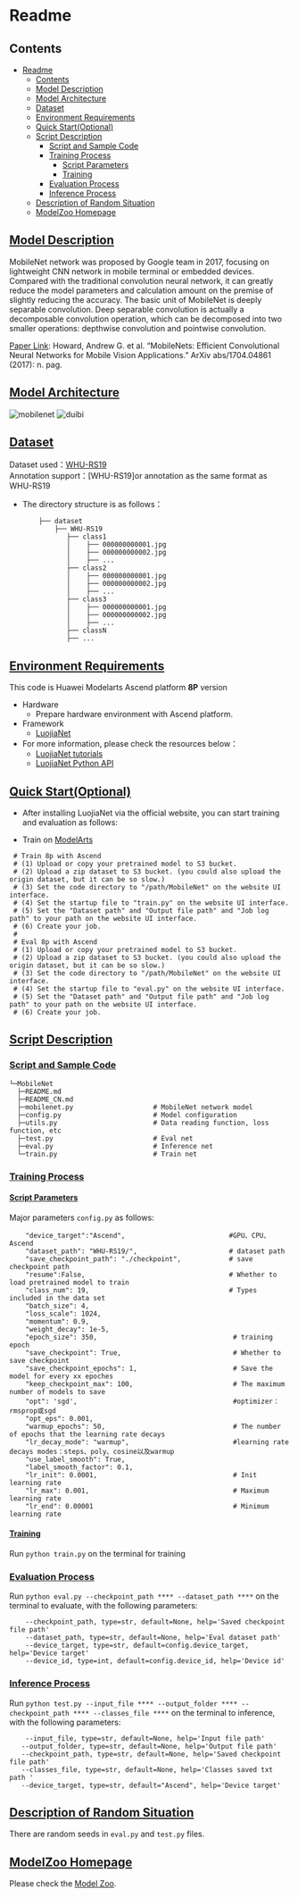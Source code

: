 # Readme

## Contents

- [Readme](#readme)
  - [Contents](#contents)
  - [Model Description](#model-description)
  - [Model Architecture](#model-architecture)
  - [Dataset](#dataset)
  - [Environment Requirements](#environment-requirements)
  - [Quick Start(Optional)](#quick-startoptional)
  - [Script Description](#script-description)
    - [Script and Sample Code](#script-and-sample-code)
    - [Training Process](#training-process)
      - [Script Parameters](#script-parameters)
      - [Training](#training)
    - [Evaluation Process](#evaluation-process)
    - [Inference Process](#inference-process)
  - [Description of Random Situation](#description-of-random-situation)
  - [ModelZoo Homepage](#modelzoo-homepage)

## [Model Description](#contents)

MobileNet network was proposed by Google team in 2017, focusing on lightweight CNN network in mobile terminal or embedded devices. Compared with the traditional convolution neural network, it can greatly reduce the model parameters and calculation amount on the premise of slightly reducing the accuracy. The basic unit of MobileNet is deeply separable convolution. Deep separable convolution is actually a decomposable convolution operation, which can be decomposed into two smaller operations: depthwise convolution and pointwise convolution.

[Paper Link](https://arxiv.org/abs/1704.04861):
Howard, Andrew G. et al. “MobileNets: Efficient Convolutional Neural Networks for Mobile Vision Applications.” ArXiv abs/1704.04861 (2017): n. pag.

## [Model Architecture](#contents)

![mobilenet](image.png)
![duibi](image2.png)

## [Dataset](#contents)

Dataset used：[WHU-RS19](http://www.captain-whu.com/repository.html)  
Annotation support：[WHU-RS19]or annotation as the same format as WHU-RS19

- The directory structure is as follows：
    ```text
        ├── dataset
            ├── WHU-RS19
               ├── class1
               │    ├── 000000000001.jpg
               │    ├── 000000000002.jpg
               │    ├── ...
               ├── class2
               │    ├── 000000000001.jpg
               │    ├── 000000000002.jpg
               │    ├── ...
               ├── class3
               │    ├── 000000000001.jpg
               │    ├── 000000000002.jpg
               │    ├── ...
               ├── classN
               ├── ...
    ```

## [Environment Requirements](#contents)

This code is Huawei Modelarts Ascend platform **8P** version

- Hardware
    - Prepare hardware environment with Ascend platform.
- Framework
    - [LuojiaNet](http://58.48.42.237/luojiaNet/)
- For more information, please check the resources below：
    - [LuojiaNet tutorials](http://58.48.42.237/luojiaNet/tutorial/quickstart/)
    - [LuojiaNet Python API](http://58.48.42.237/luojiaNet/luojiaNetapi/)

## [Quick Start(Optional)](#contents)

- After installing LuojiaNet via the official website, you can start training and evaluation as follows:

- Train on [ModelArts](https://support.huaweicloud.com/modelarts/)

 ```text
  # Train 8p with Ascend
  # (1) Upload or copy your pretrained model to S3 bucket.
  # (2) Upload a zip dataset to S3 bucket. (you could also upload the origin dataset, but it can be so slow.)
  # (3) Set the code directory to "/path/MobileNet" on the website UI interface.
  # (4) Set the startup file to "train.py" on the website UI interface.
  # (5) Set the "Dataset path" and "Output file path" and "Job log path" to your path on the website UI interface.
  # (6) Create your job.
  #
  # Eval 8p with Ascend
  # (1) Upload or copy your pretrained model to S3 bucket.
  # (2) Upload a zip dataset to S3 bucket. (you could also upload the origin dataset, but it can be so slow.)
  # (3) Set the code directory to "/path/MobileNet" on the website UI interface.
  # (4) Set the startup file to "eval.py" on the website UI interface.
  # (5) Set the "Dataset path" and "Output file path" and "Job log path" to your path on the website UI interface.
  # (6) Create your job.
  ```

## [Script Description](#contents)

### [Script and Sample Code](#contents)

```text
└─MobileNet
  ├─README.md
  ├─README_CN.md
  ├─mobilenet.py                    # MobileNet network model
  ├─config.py                       # Model configuration
  ├─utils.py                        # Data reading function, loss function, etc
  ├─test.py                         # Eval net
  ├─eval.py                         # Inference net
  └─train.py                        # Train net
```


### [Training Process](#contents)

#### [Script Parameters](#contents)

Major parameters ``config.py`` as follows:

```    
    "device_target":"Ascend",                          #GPU、CPU、Ascend
    "dataset_path": "WHU-RS19/",                       # dataset path
    "save_checkpoint_path": "./checkpoint",            # save checkpoint path
    "resume":False,                                    # Whether to load pretrained model to train
    "class_num": 19,                                   # Types included in the data set
    "batch_size": 4,
    "loss_scale": 1024,
    "momentum": 0.9,
    "weight_decay": 1e-5,
    "epoch_size": 350,                                  # training epoch
    "save_checkpoint": True,                            # Whether to save checkpoint
    "save_checkpoint_epochs": 1,                        # Save the model for every xx epoches
    "keep_checkpoint_max": 100,                         # The maximum number of models to save
    "opt": 'sgd',                                       #optimizer：rmsprop或sgd
    "opt_eps": 0.001, 
    "warmup_epochs": 50,                                # The number of epochs that the learning rate decays
    "lr_decay_mode": "warmup",                          #learning rate decays modes：steps、poly、cosine以及warmup
    "use_label_smooth": True, 
    "label_smooth_factor": 0.1,
    "lr_init": 0.0001,                                  # Init learning rate
    "lr_max": 0.001,                                    # Maximum learning rate
    "lr_end": 0.00001                                   # Minimum learning rate
```


#### [Training](#contents)

Run ``python train.py`` on the terminal for training


### [Evaluation Process](#contents)

Run ``python eval.py --checkpoint_path **** --dataset_path ****`` on the terminal to evaluate, with the following parameters:

```
    --checkpoint_path, type=str, default=None, help='Saved checkpoint file path'
    --dataset_path, type=str, default=None, help='Eval dataset path'
    --device_target, type=str, default=config.device_target, help='Device target'
    --device_id, type=int, default=config.device_id, help='Device id'
```

### [Inference Process](#contents)

Run ``python test.py --input_file **** --output_folder **** --checkpoint_path **** --classes_file ****``  on the terminal to inference, with the following parameters:

```
    --input_file, type=str, default=None, help='Input file path'
   --output_folder, type=str, default=None, help='Output file path'
   --checkpoint_path, type=str, default=None, help='Saved checkpoint file path'
   --classes_file, type=str, default=None, help='Classes saved txt path '
   --device_target, type=str, default="Ascend", help='Device target'
```

## [Description of Random Situation](#contents)

There are random seeds in ``eval.py`` and ``test.py`` files.

## [ModelZoo Homepage](#contents)

Please check the [Model Zoo](https://github.com/WHULuoJiaTeam/Model_Zoo).
